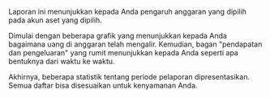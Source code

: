 Laporan ini menunjukkan kepada Anda pengaruh anggaran yang dipilih pada akun aset yang dipilih.

Dimulai dengan beberapa grafik yang menunjukkan kepada Anda bagaimana uang di anggaran telah mengalir. Kemudian, bagan "pendapatan dan pengeluaran" yang rumit menunjukkan kepada Anda seperti apa bentuknya dari waktu ke waktu.

Akhirnya, beberapa statistik tentang periode pelaporan dipresentasikan. Semua daftar bisa disesuaikan untuk kenyamanan Anda.